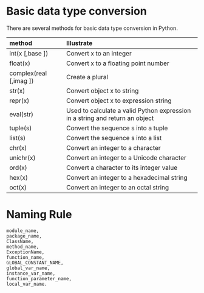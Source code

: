 # Basic data type conversion

There are several methods for basic data type conversion in Python.

| method                 | Illustrate                                                                    |
|:-----------------------|:------------------------------------------------------------------------------|
| int(x [,base ])        | Convert x to an integer                                                       |
| float(x)               | Convert x to a floating point number                                          |
| complex(real [,imag ]) | Create a plural                                                               |
| str(x)                 | Convert object x to string                                                    |
| repr(x)                | 	Convert object x to expression string                                        |
| eval(str)              | 	Used to calculate a valid Python expression in a string and return an object |
| tuple(s)               | Convert the sequence s into a tuple                                           |
| list(s)                | 	Convert the sequence s into a list                                           |
| chr(x)                 | 	Convert an integer to a character                                            |
| unichr(x)              | 	Convert an integer to a Unicode character                                    |
| ord(x)                 | 	Convert a character to its integer value                                     |
| hex(x)                 | Convert an integer to a hexadecimal string                                    |
| oct(x)                 | 	Convert an integer to an octal string                                        |

# Naming Rule

```
module_name, 
package_name, 
ClassName,
method_name,
ExceptionName,
function_name,
GLOBAL_CONSTANT_NAME, 
global_var_name,
instance_var_name,
function_parameter_name, 
local_var_name.
```
